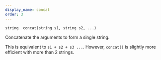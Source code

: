 ```yaml
---
display_name: concat
order: 3
---
```

`string  concat(string s1, string s2, ...)`

Concatenate the arguments to form a single string.

This is equivalent to `s1 + s2 + s3 ...`.
However, `concat()` is slightly more efficient with more than 2 strings.
